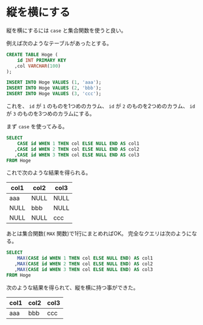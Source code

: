 # 縦を横にする

縦を横にするには `case` と集合関数を使うと良い。

例えば次のようなテーブルがあったとする。

```sql
CREATE TABLE Hoge (
    id INT PRIMARY KEY
   ,col VARCHAR(100)
);

INSERT INTO Hoge VALUES (1, 'aaa');
INSERT INTO Hoge VALUES (2, 'bbb');
INSERT INTO Hoge VALUES (3, 'ccc');
```

これを、
`id` が `1` のものを1つめのカラム、
`id` が `2` のものを2つめのカラム、
`id` が `3` のものを3つめのカラムにする。

まず `case` を使ってみる。

```sql
SELECT
    CASE id WHEN 1 THEN col ELSE NULL END AS col1
   ,CASE id WHEN 2 THEN col ELSE NULL END AS col2
   ,CASE id WHEN 3 THEN col ELSE NULL END AS col3
FROM Hoge
```

これで次のような結果を得られる。

|col1|col2|col3|
|---|---|---|
|aaa|NULL|NULL|
|NULL|bbb|NULL|
|NULL|NULL|ccc|

あとは集合関数( `MAX` 関数)で1行にまとめればOK。
完全なクエリは次のようになる。

```sql
SELECT
    MAX(CASE id WHEN 1 THEN col ELSE NULL END) AS col1
   ,MAX(CASE id WHEN 2 THEN col ELSE NULL END) AS col2
   ,MAX(CASE id WHEN 3 THEN col ELSE NULL END) AS col3
FROM Hoge
```

次のような結果を得られて、縦を横に持つ事ができた。

|col1|col2|col3|
|---|---|---|
|aaa|bbb|ccc| 
